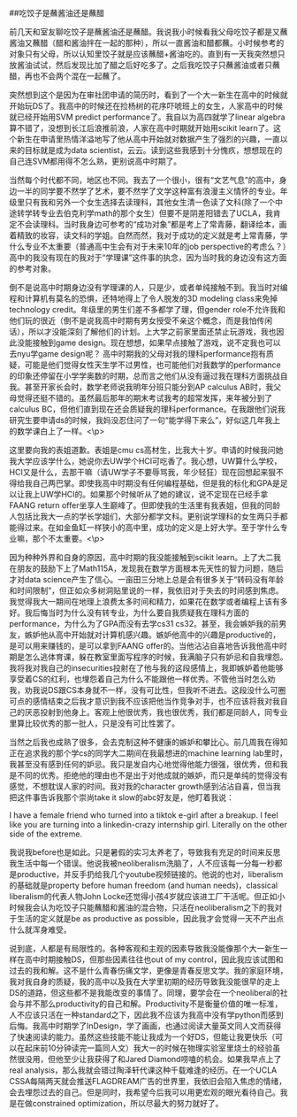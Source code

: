 ##吃饺子是蘸酱油还是蘸醋

<p> 前几天和室友聊吃饺子是蘸酱油还是蘸醋。我说我小时候看我父母吃饺子都是又蘸酱油又蘸醋（醋和酱油拌在一起的那种），所以一直酱油和醋都蘸。小时候参考的对象只有父母，所以认知里饺子就是应该蘸醋+酱油吃的。直到有一天我突然想只放酱油试试，然后发现比加了醋之后好吃多了。之后我吃饺子只蘸酱油或者只蘸醋，再也不会两个混在一起蘸了。</p>

<p> 突然想到这个是因为在审社团申请的简历时，看到了一个大一新生在高中的时候就开始玩DS了。我高中的时候还在捡杨树的花序吓唬班上的女生，人家高中的时候就已经开始用SVM predict performance了。我自以为高四就学了linear algebra算不错了，没想到长江后浪推前浪，人家在高中时期就开始用scikit learn了。这个新生在申请里热情洋溢地写了他从高中开始就对数据产生了强烈的兴趣，一直以来的目标就是成为data scientist，云云。读到这些我感到十分愧疚，想想现在的自己连SVM都用得不怎么熟，更别说高中时期了。</p>

<p> 当然每个时代都不同，地区也不同。我去了一个很小，很有“文艺气息”的高中，身边一半的同学要不然学了艺术，要不然学了文学这种富有浪漫主义情怀的专业。年级里只有我和另外一个女生选择去读理科，其他女生清一色读了文科(除了一个中途转学转专业去伯克利学math的那个女生）但要不是阴差阳错去了UCLA，我肯定不会读理科。当时我身边可参考的“成功对象”都是考上了常青藤，翻译绘本，画着精致的妆容，读文科的学姐。自然而然，我对于成功的定义就是考上常青藤，学什么专业不太重要（普通高中生会有对于未来10年的job perspective的考虑么？）高中的我没有现在的我对于“学理课”这件事的执念，因为当时我的身边没有这方面的参考对象。</p>

<p>倒不是说高中时期身边没有学理课的人，只是少，或者单纯接触不到。我当时对编程和计算机有莫名的恐惧，还特地得上了令人脱发的3D modeling class来免掉technology credit。年级里的男生们差不多都学了理，但gender role不允许我和他们玩的很近（倒不是说我高中时期有男女授受不亲这个概念，而是我怕传闲话），所以才没能深刻了解他们的计划。上大学之前家里面还禁止玩游戏，我也因此没能接触到game design。现在想想，如果早点接触了游戏，说不定我也可以去nyu学game design呢？ 高中时期我的父母对我的理科performance抱有质疑，可能是他们觉得女性天生学不过男性，也可能他们对我数学的performance的印象还停留在小学学奥数的时期，总而言之他们从没有逼过我在理科方面挑战自我。甚至开家长会时，数学老师说我明年分班只能分到AP calculus AB时，我父母觉得还挺不错的。虽然最后那年的期末考试我考的超常发挥，来年被分到了calculus BC，但他们直到现在还会质疑我的理科performance。在我跟他们说我研究生要申请ds的时候，我妈没忍住问了一句“能学得下来么”，好似这几年我上的数学课白上了一样。<\p>
  
<p>这里要向我的表姐道歉。表姐是cmu cs高材生，比我大十岁。申请的时候我问她我大学应该学什么，她说你去UW学个HCI可吃香了。我心想，UW算什么学校，HCI又是什么，去那干嘛（请UW学子不要辱骂我，年少轻狂）现在回想起来狠不得给我自己两巴掌。即使我高中时期没有任何编程基础，但是我的标化和GPA是足以让我上UW学HCI的。如果那个时候听从了她的建议，说不定现在已经手拿FAANG return offer坐享人生巅峰了。但即使我的生活里有我表姐，但我的同龄人包括比我大一点的学长学姐们，大部分都学文科。更别说学理科的女生两只手都能得过来。在如金鱼缸一样狭小的高中里，成功的定义是上好大学。至于学什么专业嘛，那个不太重要。<\p>

<p>因为种种外界和自身的原因，高中时期的我没能接触到scikit learn。上了大二我在朋友的鼓励下上了Math115A，发现我在数学方面根本先天性的智力问题，随后才对data science产生了信心。一亩田三分地上总是会有很多关于“转码没有年龄和时间限制”，但正如众多树洞贴里说的一样，我依旧对于失去的时间感到焦虑。我觉得我大一期间在地理上浪费太多时间和精力，如果花在数学或者编程上该有多好。我后悔当时为什么没有转专业，为什么要自我质疑我在理科方面的performance，为什么为了GPA而没有去学cs31 cs32。甚至，我会嫉妒我的前男友，嫉妒他从高中开始就对计算机感兴趣。嫉妒他高中的兴趣是productive的，是可以用来赚钱的，是可以拿到FAANG offer的。当他沾沾自喜地告诉我他高中时期是怎么逃体育课，躲在教室里面写程序的时候，我满脑子只有妒忌和自我埋怨。我将我对我自己的insecurities投射在了他与我的这段感情上，我即嫉妒着他能够享受着CS的红利，也埋怨着自己为什么不能跟他一样优秀。不管他当时怎么劝我，劝我说DS跟CS本身就不一样，没有可比性，但我听不进去。这段没什么可圈可点的感情结束之后我才意识到我不应该把他当作竞争对手，也不应该将我对我自己的厌恶投射到他身上。客观上他很优秀，我也很优秀，我们都是同龄人，同专业里算比较优秀的那一批人，只是没有可比性罢了。</p>
  
  <p>当然之后我也成熟了很多，会去克制这种不健康的嫉妒和攀比心。前几周我在得知正在追求我的那个学cs的同学大二期间在我最想进的machine learning lab里时，我甚至没有感到任何的妒忌。我只是发自内心地觉得他能力很强，很优秀，但和我是不同的优秀。拒绝他的理由也不是出于对他成就的嫉妒，而只是单纯的觉得没有感觉，不想耽误人家的时间。我对我的character growth感到沾沾自喜，但当我把这件事告诉我那个崇尚take it slow的abc好友是，他盯着我说： </p>
  
  <p>I have a female friend who turned into a tiktok e-girl after a breakup. I feel like you are turning into a linkedin-crazy internship girl. Literally on the other side of the extreme. </p>
  
 <p>我说我before也是如此。只是暑假的实习太养老了，导致我有充足的时间来反思我生活中每一个错误。他说我被neoliberalism洗脑了，人不应该每一分每一秒都是productive，并反手扔给我几个youtube视频链接的。他说的也对，liberalism的基础就是property before human freedom (and human needs)，classical liberalism的代表人物John Locke还觉得小孩4岁就应该进工厂干活呢。但正如小时候我会认为吃饺子只能蘸醋和酱油的混合物，只活在neoliberalism之下的我对于生活的定义就是be as productive as possible，因此我才会觉得一天不产出点什么就浑身难受。</p>
  
  <p>说到底，人都是有局限性的。各种客观和主观的因素导致我没能像那个大一新生一样在高中时期接触DS，但那些因素往往也out of my control，因此我应该试图和过去的我和解。这不是什么青春伤痛文学，更像是青春反思文学。我的家庭环境，我对我自身的质疑，我的高中以及我在大学里初期的经历导致我没能很早的走上DS的道路，但这些都不是我能改变的事情了。同理，要学会在一个neoliberal的社会与并不那么productivity的自己和解。Productivity不是衡量价值的唯一标准，人不应该只活在一种standard之下，因此我不应该为我高中没有学python而感到后悔。我高中时期学了InDesign，学了画画，也通过阅读大量英文同人文而获得了快速阅读的能力。虽然这些技能不能让我成为一个好DS，但能让我更快乐（可以在起床前10分钟读完一篇同人文）我大一的时候在物理实验室里烧土的经验虽然很没用，但他至少让我获得了和Jared Diamond唠嗑的机会。如果我早点上了real analysis，那么我就会错过陶泽轩代课这种千载难逢的经历。在一个UCLA CSSA每隔两天就会推送FLAGDREAM广告的世界里，我依旧会陷入焦虑的情绪，会去埋怨过去的自己。但是同时，我希望今后我可以用更宏观的眼光看待自己。我是在做constrained optimization，所以尽最大的努力就好了。</p>

